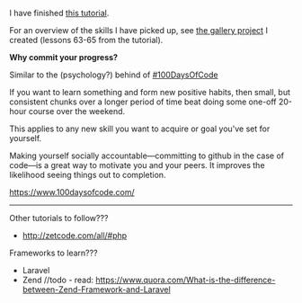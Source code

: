 I have finished [this tutorial](https://www.youtube.com/watch?v=qVU3V0A05k8&list=PL0eyrZgxdwhwBToawjm9faF1ixePexft-).

For an overview of the skills I have picked up, see [the gallery project](https://github.com/thomashoddinott/teaching-myself-php/tree/master/00_creating_a_gallery) I created (lessons 63-65 from the tutorial).

**Why commit your progress?**

Similar to the (psychology?) behind of [#100DaysOfCode](https://www.100daysofcode.com/)

If you want to learn something and form new positive habits, then small, but consistent chunks over a longer period of time beat doing some one-off 20-hour course over the weekend. 

This applies to any new skill you want to acquire or goal you've set for yourself.

Making yourself socially accountable—committing to github in the case of code—is a great way to motivate you and your peers. It improves the likelihood seeing things out to completion.

https://www.100daysofcode.com/ 

---

Other tutorials to follow???
- http://zetcode.com/all/#php

Frameworks to learn???
- Laravel
- Zend
//todo - read: https://www.quora.com/What-is-the-difference-between-Zend-Framework-and-Laravel

